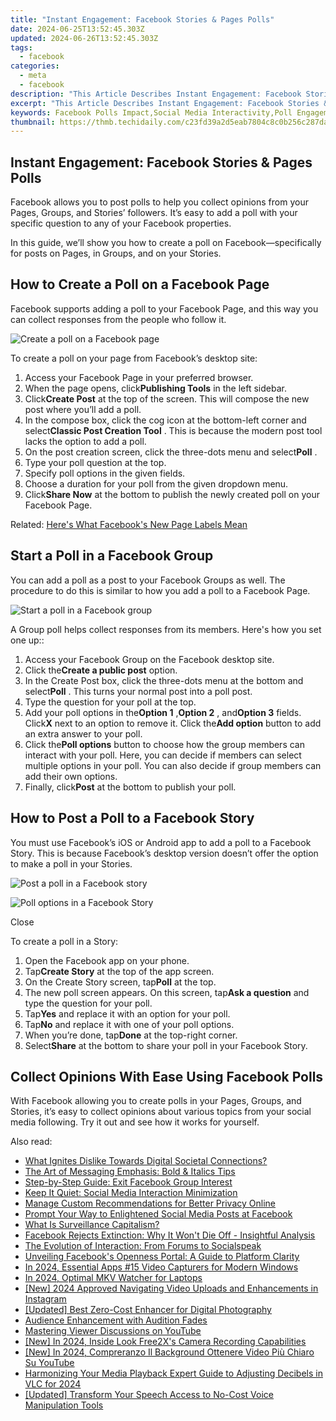 ```yaml
---
title: "Instant Engagement: Facebook Stories & Pages Polls"
date: 2024-06-25T13:52:45.303Z
updated: 2024-06-26T13:52:45.303Z
tags:
  - facebook
categories:
  - meta
  - facebook
description: "This Article Describes Instant Engagement: Facebook Stories & Pages Polls"
excerpt: "This Article Describes Instant Engagement: Facebook Stories & Pages Polls"
keywords: Facebook Polls Impact,Social Media Interactivity,Poll Engagement Strategies,Facebook Stories Poll Tactics,Instant Community Feedback,Facebook Engagement Metrics,Social Media Polling Trends
thumbnail: https://thmb.techidaily.com/c23fd39a2d5eab7804c8c0b256c287da5a7d97c2d7588b0ef8db354da07eb1bf.jpg
---
```


## Instant Engagement: Facebook Stories & Pages Polls

 Facebook allows you to post polls to help you collect opinions from your Pages, Groups, and Stories’ followers. It’s easy to add a poll with your specific question to any of your Facebook properties.

 In this guide, we’ll show you how to create a poll on Facebook—specifically for posts on Pages, in Groups, and on your Stories.

## How to Create a Poll on a Facebook Page

 Facebook supports adding a poll to your Facebook Page, and this way you can collect responses from the people who follow it.

![Create a poll on a Facebook page](https://static1.makeuseofimages.com/wordpress/wp-content/uploads/2021/04/create-poll-facebook-page.png)

To create a poll on your page from Facebook’s desktop site:

1. Access your Facebook Page in your preferred browser.
2. When the page opens, click**Publishing Tools** in the left sidebar.
3. Click**Create Post** at the top of the screen. This will compose the new post where you’ll add a poll.
4. In the compose box, click the cog icon at the bottom-left corner and select**Classic Post Creation Tool** . This is because the modern post tool lacks the option to add a poll.
5. On the post creation screen, click the three-dots menu and select**Poll** .
6. Type your poll question at the top.
7. Specify poll options in the given fields.
8. Choose a duration for your poll from the given dropdown menu.
9. Click**Share Now** at the bottom to publish the newly created poll on your Facebook Page.

 Related: [Here's What Facebook's New Page Labels Mean](https://www.makeuseof.com/what-facebook-new-page-labels-mean/)

## Start a Poll in a Facebook Group

 You can add a poll as a post to your Facebook Groups as well. The procedure to do this is similar to how you add a poll to a Facebook Page.

![Start a poll in a Facebook group](https://static1.makeuseofimages.com/wordpress/wp-content/uploads/2021/04/create-poll-facebook-group.png)

 A Group poll helps collect responses from its members. Here's how you set one up::

1. Access your Facebook Group on the Facebook desktop site.
2. Click the**Create a public post** option.
3. In the Create Post box, click the three-dots menu at the bottom and select**Poll** . This turns your normal post into a poll post.
4. Type the question for your poll at the top.
5. Add your poll options in the**Option 1** ,**Option 2** , and**Option 3** fields. Click**X** next to an option to remove it. Click the**Add option** button to add an extra answer to your poll.
6. Click the**Poll options** button to choose how the group members can interact with your poll. Here, you can decide if members can select multiple options in your poll. You can also decide if group members can add their own options.
7. Finally, click**Post** at the bottom to publish your poll.

## How to Post a Poll to a Facebook Story

 You must use Facebook’s iOS or Android app to add a poll to a Facebook Story. This is because Facebook’s desktop version doesn’t offer the option to make a poll in your Stories.

![Post a poll in a Facebook story](https://static1.makeuseofimages.com/wordpress/wp-content/uploads/2021/04/create-poll-facebook-story.png)

![Poll options in a Facebook Story](https://static1.makeuseofimages.com/wordpress/wp-content/uploads/2021/04/poll-options-facebook-story.png)

Close

To create a poll in a Story:

1. Open the Facebook app on your phone.
2. Tap**Create Story** at the top of the app screen.
3. On the Create Story screen, tap**Poll** at the top.
4. The new poll screen appears. On this screen, tap**Ask a question** and type the question for your poll.
5. Tap**Yes** and replace it with an option for your poll.
6. Tap**No** and replace it with one of your poll options.
7. When you’re done, tap**Done** at the top-right corner.
8. Select**Share** at the bottom to share your poll in your Facebook Story.

## Collect Opinions With Ease Using Facebook Polls

 With Facebook allowing you to create polls in your Pages, Groups, and Stories, it’s easy to collect opinions about various topics from your social media following. Try it out and see how it works for yourself.


<ins class="adsbygoogle"
     style="display:block"
     data-ad-format="autorelaxed"
     data-ad-client="ca-pub-7571918770474297"
     data-ad-slot="1223367746"></ins>



<ins class="adsbygoogle"
     style="display:block"
     data-ad-client="ca-pub-7571918770474297"
     data-ad-slot="8358498916"
     data-ad-format="auto"
     data-full-width-responsive="true"></ins>

<span class="atpl-alsoreadstyle">Also read:</span>
<div><ul>
<li><a href="https://facebook.techidaily.com/what-ignites-dislike-towards-digital-societal-connections/"><u>What Ignites Dislike Towards Digital Societal Connections?</u></a></li>
<li><a href="https://facebook.techidaily.com/the-art-of-messaging-emphasis-bold-and-italics-tips/"><u>The Art of Messaging Emphasis: Bold & Italics Tips</u></a></li>
<li><a href="https://facebook.techidaily.com/step-by-step-guide-exit-facebook-group-interest/"><u>Step-by-Step Guide: Exit Facebook Group Interest</u></a></li>
<li><a href="https://facebook.techidaily.com/keep-it-quiet-social-media-interaction-minimization/"><u>Keep It Quiet: Social Media Interaction Minimization</u></a></li>
<li><a href="https://facebook.techidaily.com/manage-custom-recommendations-for-better-privacy-online/"><u>Manage Custom Recommendations for Better Privacy Online</u></a></li>
<li><a href="https://facebook.techidaily.com/prompt-your-way-to-enlightened-social-media-posts-at-facebook/"><u>Prompt Your Way to Enlightened Social Media Posts at Facebook</u></a></li>
<li><a href="https://facebook.techidaily.com/what-is-surveillance-capitalism/"><u>What Is Surveillance Capitalism?</u></a></li>
<li><a href="https://facebook.techidaily.com/facebook-rejects-extinction-why-it-wont-die-off-insightful-analysis/"><u>Facebook Rejects Extinction: Why It Won't Die Off - Insightful Analysis</u></a></li>
<li><a href="https://facebook.techidaily.com/the-evolution-of-interaction-from-forums-to-socialspeak/"><u>The Evolution of Interaction: From Forums to Socialspeak</u></a></li>
<li><a href="https://facebook.techidaily.com/unveiling-facebooks-openness-portal-a-guide-to-platform-clarity/"><u>Unveiling Facebook's Openness Portal: A Guide to Platform Clarity</u></a></li>
<li><a href="https://digital-screen-recording.techidaily.com/in-2024-essential-apps-15-video-capturers-for-modern-windows/"><u>In 2024, Essential Apps  #15 Video Capturers for Modern Windows</u></a></li>
<li><a href="https://vp-tips.techidaily.com/in-2024-optimal-mkv-watcher-for-laptops/"><u>In 2024, Optimal MKV Watcher for Laptops</u></a></li>
<li><a href="https://facebook-videos.techidaily.com/new-2024-approved-navigating-video-uploads-and-enhancements-in-instagram/"><u>[New] 2024 Approved  Navigating Video Uploads and Enhancements in Instagram</u></a></li>
<li><a href="https://extra-information.techidaily.com/updated-best-zero-cost-enhancer-for-digital-photography/"><u>[Updated] Best Zero-Cost Enhancer for Digital Photography</u></a></li>
<li><a href="https://extra-lessons.techidaily.com/audience-enhancement-with-audition-fades/"><u>Audience Enhancement with Audition Fades</u></a></li>
<li><a href="https://extra-resources.techidaily.com/mastering-viewer-discussions-on-youtube/"><u>Mastering Viewer Discussions on YouTube</u></a></li>
<li><a href="https://screen-video-capture.techidaily.com/new-in-2024-inside-look-free2xs-camera-recording-capabilities/"><u>[New] In 2024, Inside Look  Free2X's Camera Recording Capabilities</u></a></li>
<li><a href="https://facebook-record-videos.techidaily.com/new-in-2024-compreranzo-il-background-ottenere-video-piu-chiaro-su-youtube/"><u>[New] In 2024, Compreranzo Il Background  Ottenere Video Più Chiaro Su YouTube</u></a></li>
<li><a href="https://audio-editing.techidaily.com/harmonizing-your-media-playback-expert-guide-to-adjusting-decibels-in-vlc-for-2024/"><u>Harmonizing Your Media Playback Expert Guide to Adjusting Decibels in VLC for 2024</u></a></li>
<li><a href="https://some-guidance.techidaily.com/updated-transform-your-speech-access-to-no-cost-voice-manipulation-tools/"><u>[Updated] Transform Your Speech  Access to No-Cost Voice Manipulation Tools</u></a></li>
</ul></div>
